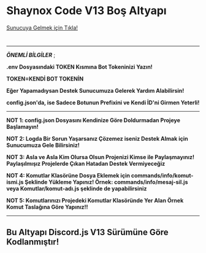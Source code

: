 <h1>Shaynox Code V13 Boş Altyapı</h1>

<a href="https://discord.gg/kodlama">
  Sunucuya Gelmek için Tıkla! </a>
  
  <h1></h1>


  ****
**_ÖNEMLİ BİLGİLER_** ;

**.env Dosyasındaki TOKEN Kısmına Bot Tokeninizi Yazın!**

**TOKEN=KENDİ BOT TOKENİN**

**Eğer Yapamadıysan Destek Sunucumuza Gelerek Yardım Alabilirsin!**

**config.json'da, ise Sadece Botunun Prefixini ve Kendi İD'ni Girmen Yeterli!**
****

**NOT 1: config.json Dosyasını Kendinize Göre Doldurmadan Projeye Başlamayın!**

**NOT 2: Logda Bir Sorun Yaşarsanız Çözemez iseniz Destek Almak için Sunucumuza Gele Bilirsiniz!**

**NOT 3: Asla ve Asla Kim Olursa Olsun Projenizi Kimse ile Paylaşmayınız! Paylaşılmışız Projelerde Çıkan Hatadan Destek Vermiyeceğiz**

**NOT 4: Komutlar Klasörüne Dosya Eklemek için commands/info/komut-ismi.js Şeklinde Yükleme Yapınız! Örnek: commands/info/mesaj-sil.js veya Komutlar/komut-adı.js şeklinde de yapabilirsiniz**

**NOT 5: Komutlarınızı Projedeki Komutlar Klasöründe Yer Alan Örnek Komut Taslağına Göre Yapınız!!**

****
## Bu Altyapı Discord.js V13 Sürümüne Göre Kodlanmıştır!



